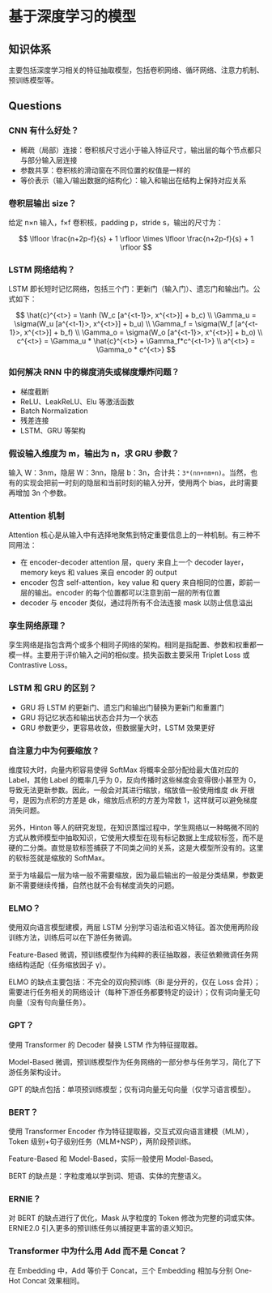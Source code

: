 # 基于深度学习的模型


## 知识体系

主要包括深度学习相关的特征抽取模型，包括卷积网络、循环网络、注意力机制、预训练模型等。

## Questions

### CNN 有什么好处？

- 稀疏（局部）连接：卷积核尺寸远小于输入特征尺寸，输出层的每个节点都只与部分输入层连接
- 参数共享：卷积核的滑动窗在不同位置的权值是一样的
- 等价表示（输入/输出数据的结构化）：输入和输出在结构上保持对应关系

### 卷积层输出 size？

给定 n×n 输入，f×f 卷积核，padding p，stride s，输出的尺寸为：

$$
\lfloor \frac{n+2p-f}{s} + 1 \rfloor \times \lfloor \frac{n+2p-f}{s} + 1 \rfloor
$$

### LSTM 网络结构？

LSTM 即长短时记忆网络，包括三个门：更新门（输入门）、遗忘门和输出门。公式如下：

$$
\hat{c}^{<t>} = \tanh (W_c [a^{<t-1}>, x^{<t>}] + b_c) \\
\Gamma_u = \sigma(W_u [a^{<t-1}>, x^{<t>}] + b_u) \\
\Gamma_f = \sigma(W_f [a^{<t-1}>, x^{<t>}] + b_f) \\
\Gamma_o = \sigma(W_o [a^{<t-1}>, x^{<t>}] + b_o) \\
c^{<t>} = \Gamma_u * \hat{c}^{<t>} + \Gamma_f*c^{<t-1>} \\
a^{<t>} = \Gamma_o * c^{<t>}
$$

### 如何解决 RNN 中的梯度消失或梯度爆炸问题？

- 梯度截断
- ReLU、LeakReLU、Elu 等激活函数
- Batch Normalization
- 残差连接
- LSTM、GRU 等架构

### 假设输入维度为 m，输出为 n，求 GRU 参数？

输入  W：3nm，隐层 W：3nn，隐层 b：3n，合计共：`3*(nn+nm+n)`。当然，也有的实现会把前一时刻的隐层和当前时刻的输入分开，使用两个 bias，此时需要再增加 3n 个参数。

### Attention 机制

Attention 核心是从输入中有选择地聚焦到特定重要信息上的一种机制。有三种不同用法：

- 在 encoder-decoder attention 层，query 来自上一个 decoder layer，memory keys 和 values 来自 encoder 的 output
- encoder 包含 self-attention，key value 和 query 来自相同的位置，即前一层的输出。encoder 的每个位置都可以注意到前一层的所有位置
- decoder 与 encoder 类似，通过将所有不合法连接 mask 以防止信息溢出

### 孪生网络原理？

孪生网络是指包含两个或多个相同子网络的架构。相同是指配置、参数和权重都一模一样。主要用于评价输入之间的相似度。损失函数主要采用 Triplet Loss 或 Contrastive Loss。

### LSTM 和 GRU 的区别？

- GRU 将 LSTM 的更新门、遗忘门和输出门替换为更新门和重置门
- GRU 将记忆状态和输出状态合并为一个状态
- GRU 参数更少，更容易收敛，但数据量大时，LSTM 效果更好

### 自注意力中为何要缩放？

维度较大时，向量内积容易使得 SoftMax 将概率全部分配给最大值对应的 Label，其他 Label 的概率几乎为 0，反向传播时这些梯度会变得很小甚至为 0，导致无法更新参数。因此，一般会对其进行缩放，缩放值一般使用维度 dk 开根号，是因为点积的方差是 dk，缩放后点积的方差为常数 1，这样就可以避免梯度消失问题。

另外，Hinton 等人的研究发现，在知识蒸馏过程中，学生网络以一种略微不同的方式从教师模型中抽取知识，它使用大模型在现有标记数据上生成软标签，而不是硬的二分类。直觉是软标签捕获了不同类之间的关系，这是大模型所没有的。这里的软标签就是缩放的 SoftMax。

至于为啥最后一层为啥一般不需要缩放，因为最后输出的一般是分类结果，参数更新不需要继续传播，自然也就不会有梯度消失的问题。

### ELMO？

使用双向语言模型建模，两层 LSTM 分别学习语法和语义特征。首次使用两阶段训练方法，训练后可以在下游任务微调。

Feature-Based 微调，预训练模型作为纯粹的表征抽取器，表征依赖微调任务网络结构适配（任务缩放因子 γ）。

ELMO 的缺点主要包括：不完全的双向预训练（Bi 是分开的，仅在 Loss 合并）；需要进行任务相关的网络设计（每种下游任务都要特定的设计）；仅有词向量无句向量（没有句向量任务）。

### GPT？

使用 Transformer 的 Decoder 替换 LSTM 作为特征提取器。

Model-Based 微调，预训练模型作为任务网络的一部分参与任务学习，简化了下游任务架构设计。

GPT 的缺点包括：单项预训练模型；仅有词向量无句向量（仅学习语言模型）。

### BERT？

使用 Transformer Encoder 作为特征提取器，交互式双向语言建模（MLM），Token 级别+句子级别任务（MLM+NSP），两阶段预训练。

Feature-Based 和 Model-Based，实际一般使用 Model-Based。

BERT 的缺点是：字粒度难以学到词、短语、实体的完整语义。

### ERNIE？

对 BERT 的缺点进行了优化，Mask 从字粒度的 Token 修改为完整的词或实体。ERNIE2.0 引入更多的预训练任务以捕捉更丰富的语义知识。

### Transformer 中为什么用 Add 而不是 Concat？

在 Embedding 中，Add 等价于 Concat，三个 Embedding 相加与分别 One-Hot Concat 效果相同。

